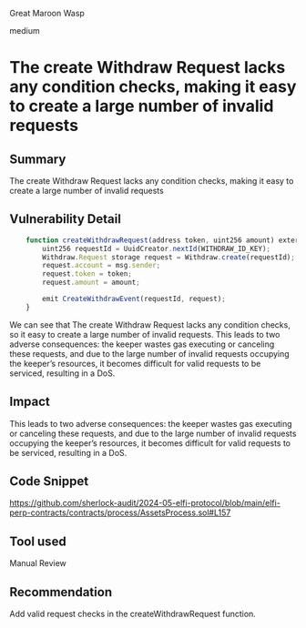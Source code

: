 Great Maroon Wasp

medium

# The create Withdraw Request lacks any condition checks, making it easy to create a large number of invalid requests


## Summary
The create Withdraw Request lacks any condition checks, making it easy to create a large number of invalid requests
## Vulnerability Detail
```javascript
    function createWithdrawRequest(address token, uint256 amount) external {
        uint256 requestId = UuidCreator.nextId(WITHDRAW_ID_KEY);
        Withdraw.Request storage request = Withdraw.create(requestId);
        request.account = msg.sender;
        request.token = token;
        request.amount = amount;

        emit CreateWithdrawEvent(requestId, request);
    }
```
We can see that The create Withdraw Request lacks any condition checks, so it easy to create a large number of invalid requests. This leads to two adverse consequences: the keeper wastes gas executing or canceling these requests, and due to the large number of invalid requests occupying the keeper’s resources, it becomes difficult for valid requests to be serviced, resulting in a DoS.
## Impact
This leads to two adverse consequences: the keeper wastes gas executing or canceling these requests, and due to the large number of invalid requests occupying the keeper’s resources, it becomes difficult for valid requests to be serviced, resulting in a DoS.
## Code Snippet
https://github.com/sherlock-audit/2024-05-elfi-protocol/blob/main/elfi-perp-contracts/contracts/process/AssetsProcess.sol#L157
## Tool used

Manual Review

## Recommendation
Add valid request checks in the createWithdrawRequest function.

